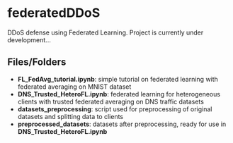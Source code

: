 # federatedDDoS
DDoS defense using Federated Learning. Project is currently under development...

## Files/Folders
- **FL_FedAvg_tutorial.ipynb**: simple tutorial on federated learning with federated averaging on MNIST dataset
- **DNS_Trusted_HeteroFL.ipynb**: federated learning for heterogeneous clients with trusted federated averaging on DNS traffic datasets
- **datasets_preprocessing**: script used for preprocessing of original datasets and splitting data to clients
- **preprocessed_datasets**: datasets after preprocessing, ready for use in **DNS_Trusted_HeteroFL.ipynb**